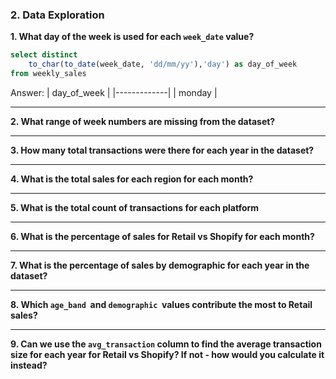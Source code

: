 ### 2. Data Exploration 

**1. What day of the week is used for each <code>week_date</code> value?**
````sql
select distinct 
	to_char(to_date(week_date, 'dd/mm/yy'),'day') as day_of_week
from weekly_sales
````
Answer:
| day_of_week |
|-------------|
| monday      |


***
**2. What range of week numbers are missing from the dataset?**

***

**3. How many total transactions were there for each year in the dataset?**

***

**4. What is the total sales for each region for each month?**

***

**5. What is the total count of transactions for each platform**

***

**6. What is the percentage of sales for Retail vs Shopify for each month?**

***

**7. What is the percentage of sales by demographic for each year in the dataset?**

***

**8. Which <code>age_band</code>  and <code>demographic</code>  values contribute the most to Retail sales?**

***

**9. Can we use the <code>avg_transaction</code> column to find the average transaction size for each year for Retail vs Shopify? If not - how would you calculate it instead?**
